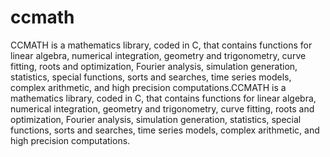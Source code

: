 # ccmath
CCMATH is a mathematics library, coded in C, that contains functions for linear algebra, numerical integration, geometry and trigonometry, curve fitting, roots and optimization, Fourier analysis, simulation generation, statistics, special functions, sorts and searches, time series models, complex arithmetic, and high precision computations.CCMATH is a mathematics library, coded in C, that contains functions for linear algebra, numerical integration, geometry and trigonometry, curve fitting, roots and optimization, Fourier analysis, simulation generation, statistics, special functions, sorts and searches, time series models, complex arithmetic, and high precision computations.
